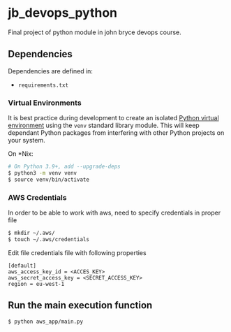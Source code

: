 # jb_devops_python
Final project of python module in john bryce devops course.

## Dependencies

Dependencies are defined in:

- `requirements.txt`

### Virtual Environments

It is best practice during development to create an
isolated [Python virtual environment](https://docs.python.org/3/library/venv.html) using the `venv`
standard library module. This will keep dependant Python packages from interfering with other
Python projects on your system.

On *Nix:

```bash
# On Python 3.9+, add --upgrade-deps
$ python3 -m venv venv
$ source venv/bin/activate
```

### AWS Credentials

In order to be able to work with aws, need to specify credentials in proper file
```bash
$ mkdir ~/.aws/
$ touch ~/.aws/credentials
```
Edit file credentials file with following properties
```editorconfig
[default]
aws_access_key_id = <ACCES_KEY>
aws_secret_access_key = <SECRET_ACCESS_KEY>
region = eu-west-1
```

## Run the main execution function
```bash
$ python aws_app/main.py
```